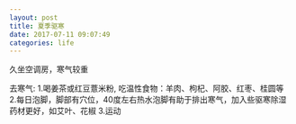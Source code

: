 ```yaml
---
layout: post
title: 夏季驱寒
date: 2017-07-11 09:07:49
categories: life
---
```

久坐空调房，寒气较重

去寒气:
    1.喝姜茶或红豆薏米粉, 吃温性食物：羊肉、枸杞、阿胶、红枣、桂圆等
    2.每日泡脚，脚部有穴位，40度左右热水泡脚有助于排出寒气，加入些驱寒除湿药材更好，如艾叶、花椒
    3.运动
